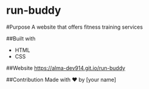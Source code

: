 # run-buddy

#Purpose
 A website that offers fitness training services
 
 ##Built with 
 * HTML
 * CSS
 
 ##Website
 https://alma-dev914.git.io/run-buddy
 
 ##Contribution
 Made with ❤️ by [your name]
